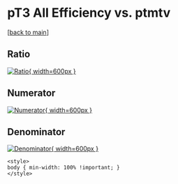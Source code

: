 # pT3 All Efficiency vs. ptmtv

[[back to main](./)]



## Ratio

[![Ratio](../mtv/var/pT3_0_eff_ptmtv.png){ width=600px }](../mtv/var/pT3_0_eff_ptmtv.pdf)

## Numerator

[![Numerator](../mtv/num/pT3_0_eff_ptmtv_num.png){ width=600px }](../mtv/num/pT3_0_eff_ptmtv_num.pdf)

## Denominator

[![Denominator](../mtv/den/pT3_0_eff_ptmtv_den.png){ width=600px }](../mtv/den/pT3_0_eff_ptmtv_den.pdf)


``` {=html}
<style>
body { min-width: 100% !important; }
</style>
```
